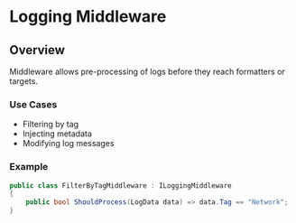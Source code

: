 # Logging Middleware

## Overview

Middleware allows pre-processing of logs before they reach formatters or targets.

### Use Cases
- Filtering by tag
- Injecting metadata
- Modifying log messages

### Example

```csharp
public class FilterByTagMiddleware : ILoggingMiddleware
{
    public bool ShouldProcess(LogData data) => data.Tag == "Network";
}
```